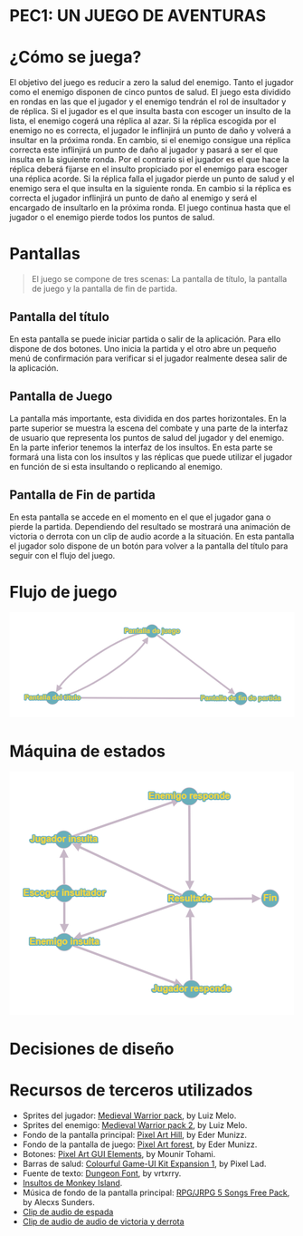 # PEC1: UN JUEGO DE AVENTURAS

# ¿Cómo se juega?
El objetivo del juego es reducir a zero la salud del enemigo. Tanto el jugador como el enemigo disponen de cinco puntos de salud.
El juego esta dividido en rondas en las que el jugador y el enemigo tendrán el rol de insultador y de réplica.
Si el jugador es el que insulta basta con escoger un insulto de la lista, el enemigo cogerá una réplica al azar. Si la réplica escogida por el enemigo no es correcta, el jugador le inflinjirá un punto de daño y volverá a insultar en la próxima ronda. En cambio, si el enemigo consigue una réplica correcta este inflinjirá un punto de daño al jugador y pasará a ser el que insulta en la siguiente ronda.
Por el contrario si el jugador es el que hace la réplica deberá fijarse en el insulto propiciado por el enemigo para escoger una réplica acorde. Si la réplica falla el jugador pierde un punto de salud y el enemigo sera el que insulta en la siguiente ronda. En cambio si la réplica es correcta el jugador inflinjirá un punto de daño al enemigo y será el encargado de insultarlo en la próxima ronda.
El juego continua hasta que el jugador o el enemigo pierde todos los puntos de salud.

# Pantallas
> El juego se compone de tres scenas: La pantalla de título, la pantalla de juego y la pantalla de fin de partida.

## Pantalla del título
En esta pantalla se puede iniciar partida o salir de la aplicación. Para ello dispone de dos botones. Uno inicia la partida y el otro abre un pequeño menú de confirmación para verificar si el jugador realmente desea salir de la aplicación.

## Pantalla de Juego
La pantalla más importante, esta dividida en dos partes horizontales. En la parte superior se muestra la escena del combate y una parte de la interfaz de usuario que representa los puntos de salud del jugador y del enemigo.
En la parte inferior tenemos la interfaz de los insultos. En esta parte se formará una lista con los insultos y las réplicas que puede utilizar el jugador en función de si esta insultando o replicando al enemigo.

## Pantalla de Fin de partida
En esta pantalla se accede en el momento en el que el jugador gana o pierde la partida. Dependiendo del resultado se mostrará una animación de victoria o derrota con un clip de audio acorde a la situación. En esta pantalla el jugador solo dispone de un botón para volver a la pantalla del título para seguir con el flujo del juego.

# Flujo de juego
![Flujo de juego](images/FlujoPantallas.png)

# Máquina de estados
![Máquina de estados](images/GrafoEstados.png)

# Decisiones de diseño

# Recursos de terceros utilizados

- Sprites del jugador: <a href="https://luizmelo.itch.io/medieval-warrior-pack">Medieval Warrior pack</a>, by Luiz Melo.
- Sprites del enemigo: <a href="https://luizmelo.itch.io/medieval-warrior-pack-2">Medieval Warrior pack 2</a>, by Luiz Melo.
- Fondo de la pantalla principal: <a href="https://edermunizz.itch.io/free-pixel-art-hill">Pixel Art Hill</a>, by Eder Munizz.
- Fondo de la pantalla de juego: <a href="https://edermunizz.itch.io/free-pixel-art-forest">Pixel Art forest</a>, by Eder Munizz.
- Botones: <a href="https://mounirtohami.itch.io/pixel-art-gui-elements">Pixel Art GUI Elements</a>, by Mounir Tohami.
- Barras de salud: <a href="https://pixellad.itch.io/colourful-game-ui-kit-expansion-1">Colourful Game-UI Kit Expansion 1</a>, by Pixel Lad.
- Fuente de texto: <a href="https://vrtxrry.itch.io/dungeonfont">Dungeon Font</a>, by vrtxrry.
- <a href="https://monkeyisland.fandom.com/wiki/Insult_Sword_Fighting">Insultos de Monkey Island</a>.
- Música de fondo de la pantalla principal: <a href="https://alecxs-sunders.itch.io/rpgjrpg-5-songs-free-pack">RPG/JRPG 5 Songs Free Pack</a>, by Alecxs Sunders.
- <a href="https://mixkit.co/free-sound-effects/sword/">Clip de audio de espada</a>
- <a href="https://mixkit.co/free-sound-effects/win/">Clip de audio de audio de victoria y derrota</a>
